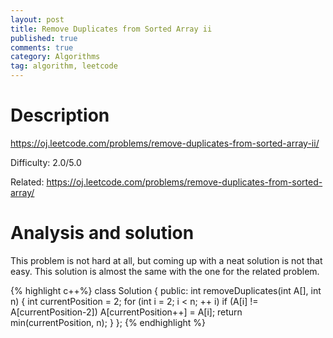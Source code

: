 ```yaml
---
layout: post
title: Remove Duplicates from Sorted Array ii
published: true
comments: true
category: Algorithms
tag: algorithm, leetcode
---
```


# Description

https://oj.leetcode.com/problems/remove-duplicates-from-sorted-array-ii/

Difficulty: 2.0/5.0

Related: https://oj.leetcode.com/problems/remove-duplicates-from-sorted-array/

# Analysis and solution

This problem is not hard at all, but coming up with a neat solution is not that easy. This solution is almost the same with the one for the related problem.

{% highlight c++%}
class Solution {
public:
    int removeDuplicates(int A[], int n) {
    	int currentPosition = 2;
    	for (int i = 2; i < n; ++ i)
    		if (A[i] != A[currentPosition-2])
    			A[currentPosition++] = A[i];
    	return  min(currentPosition, n);
    }
};
{% endhighlight %}